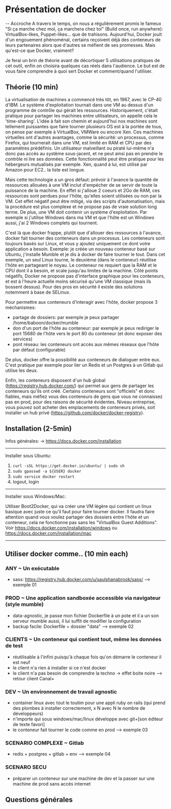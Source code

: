 # Présentation de docker

-- Accroche
A travers le temps, on nous a régulièrement promis le fameux "Si ça marche chez moi, ça marchera chez toi" (Build once, run anywhere): VirtualBox-likes, Puppet-likes... que de trahisons.
Aujourd'hui, Docker jouit d'un engouement phénoménal, certains reçoivent déjà des conteneurs de leurs partenaires alors que d'autres se méfient de ses promesses. Mais qu'est-ce que Docker, vraiment?

Je ferai un brin de théorie avant de décortiquer 5 utilisations pratiques de cet outil, enfin on choisira quelques cas réels dans l'audience. Le but est de vous faire comprendre à quoi sert Docker et comment/quand l'utiliser.

## Théorie (10 min)

La virtualisation de machines a commencé très tôt, en 1967, avec le CP-40 d'IBM. Le système d'exploitation tournait dans une VM au dessus d'un programme de contrôle qui gérait les ressources.
Historiquement, c'était pratique pour partager les machines entre utilisateurs, on appelle cela le 'time-sharing'.
L'idée à fait son chemin et aujourd'hui nos machines sont tellement puissantes que faire tourner plusieurs OS est à la portée de tous, on pense par exemple à VirtualBox, VMWare ou encore Xen.
Ces machines virtuelles ont d'autres avantages, comme la sécurité: un processus, comme Firefox, qui tournerait dans une VM, est limité en RAM et CPU par des paramètres prédéfinis. Un utilisateur malveillant ou piraté lui-même n'a donc pas accès au système sous-jacent, et ne peut ainsi pas en prendre le contrôle ni lire ses données. Cette fonctionnalité peut être pratique pour les hébergeurs mutualisés par exemple.
Xen, quand à lui, est utilisé par Amazon pour EC2.. la liste est longue.

Mais cette technologie a un gros défaut: prévoir à l'avance la quantité de ressources allouées à une VM inclut d'empécher de se servir de toute la puissance de la machine. En effet si j'alloue 2 coeurs et 2Go de RAM, ces ressources sont perdues pour l'hôte, qu'elles soient utilisées ou non par la VM. Cet effet négatif peut être mitigé, via des scripts d'automatisation, mais la procédure est plus complexe et ne propose pas de vraie solution long terme.
De plus, une VM doit contenir un système d'exploitation. Par exemple si j'utilise Windows dans ma VM et que l'hôte est un Windows aussi, j'ai 2 Windows complets qui tournent.

C'est là que docker frappe, plutôt que d'allouer des ressources à l'avance, docker fait tourner des conteneurs dans un processus. Les conteneurs sont toujours basés sur Linux, et vous y ajoutez uniquement ce dont votre application a besoin.
Exemple: je créée un nouveau conteneur basé sur Ubuntu, j'installe Mumble et je dis à docker de faire tourner le tout.
Dans cet exemple, un seul Linux tourne, le deuxième (dans le conteneur) réutilise l'hôte en partageant le noyau. Le conteneur ne requiert que la RAM et le CPU dont il a besoin, et scale jusqu'au limites de la machine.
Côté points négatifs, Docker ne propose pas d'interface graphique pour les conteneurs, et est à l'heure actuelle moins sécurisé qu'une VM classique (mais ils bossent dessus). Pour des pros en sécurité il existe des solutions notemment à base de SELinux.

Pour permettre aux conteneurs d'interagir avec l'hôte, docker propose 3 méchanismes:
- partage de dossiers: par exemple je peux partager /home/baboon/docker/mumble
- don d'un port de l'hôte au conteneur: par exemple je peux rediriger le port 15680 de l'hôte vers le port 80 du conteneur (et donc exposer des services)
- pont réseau: les conteneurs ont accès aux mêmes réseaux que l'hôte par défaut (configurable)

De plus, docker offre la possibilité aux conteneurs de dialoguer entre eux. C'est pratique par exemple pour lier un Redis et un Postgres à un Gitlab qui utilise les deux.

Enfin, les conteneurs disposent d'un hub global (https://registry.hub.docker.com/) qui permet aux gens de partager les conteneurs qu'ils ont créé. Certains conteneurs sont "officiels" et donc fiables, mais méfiez vous des conteneurs de gens que vous ne connaissez pas en prod, pour des raisons de sécurité évidentes. Niveau entreprise, vous pouvez soit acheter des emplacements de conteneurs privés, soit installer un hub privé (https://github.com/docker/docker-registry).


## Installation (2-5min)

Infos générales:
-> https://docs.docker.com/installation

-----------

Installer sous Ubuntu:

1) `curl -sSL https://get.docker.io/ubuntu/ | sudo sh`
2) `sudo gpasswd -a ${USER} docker`
3) `sudo service docker restart`
4) logout, login

----------

Installer sous Windows/Mac:

Utiliser Boot2Docker, qui va créer une VM légère qui contient un linux basique avec juste ce qu'il faut pour faire tourner docker.
Il faudra faire attention quand vous voulez partager des dossiers entre l'hôte et un conteneur, cela ne fonctionne pas sans les "VirtualBox Guest Additions".
Voir  https://docs.docker.com/installation/windows ou https://docs.docker.com/installation/mac

-----------

## Utiliser docker comme.. (10 min each)

### ANY ~ Un exécutable
- sass: https://registry.hub.docker.com/u/saulshanabrook/sass/
--> exemple 01

### PROD ~ Une application sandboxée accessible via navigateur (style mumble)
- data-agnostic, je passe mon fichier Dockerfile à un pote et il a un son serveur mumble aussi, il lui suffit de modifier la configuration
- backup facile: Dockerfile + dossier "data"
--> exemple 02

### CLIENTS ~ Un conteneur qui contient tout, même les données de test
- réutilisable à l'infini puisqu'à chaque fois qu'on démarre le conteneur il est neuf
- le client n'a rien à installer si ce n'est docker
- le client n'a pas besoin de comprendre la techno -> effet boite noire
--> retour client Canal+

### DEV ~ Un environnement de travail agnostic
- container linux avec tout le toutim pour une appli ruby on rails (qui prend des plombes à installer correctement, x N avec N le nombre de développeurs)
- n'importe qui sous windows/mac/linux développe avec git+[son éditeur de texte favori]
- le conteneur fait tourner le code comme en prod
--> exemple 03

### SCENARIO COMPLEXE ~ Gitlab
- redis + postgres + gitlab + env
--> exemple 04

### SCENARO SECU
- préparer un conteneur sur une machine de dev et la passer sur une machine de prod sans accès internet

## Questions générales
